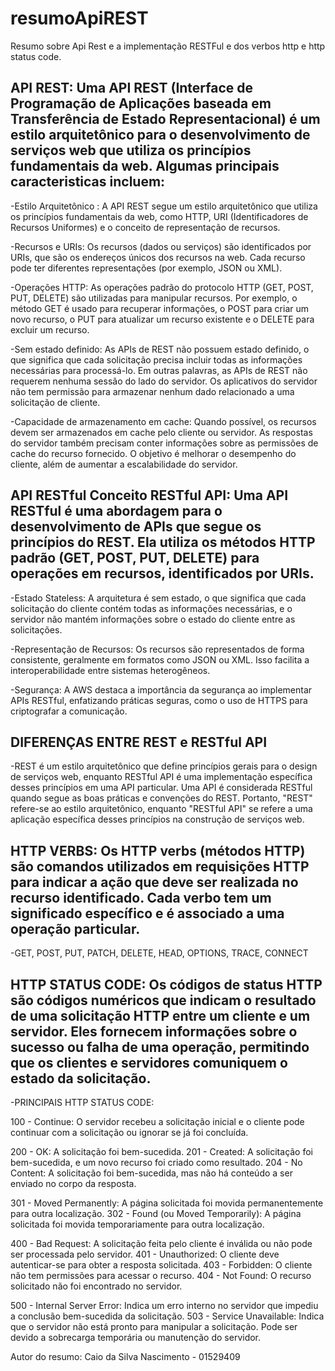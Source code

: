 # resumoApiREST
Resumo sobre Api Rest e a implementação RESTFul e dos verbos http e http status code.


## API REST: Uma API REST (Interface de Programação de Aplicações baseada em Transferência de Estado Representacional) é um estilo arquitetônico para o desenvolvimento de serviços web que utiliza os princípios fundamentais da web. Algumas principais caracteristicas incluem:

-Estilo Arquitetônico  : A API REST segue um estilo arquitetônico que utiliza os princípios fundamentais da web, como HTTP, URI (Identificadores de Recursos Uniformes) e o conceito de representação de recursos.

-Recursos e URIs: Os recursos (dados ou serviços) são identificados por URIs, que são os endereços únicos dos recursos na web. Cada recurso pode ter diferentes representações (por exemplo, JSON ou XML).

-Operações HTTP: As operações padrão do protocolo HTTP (GET, POST, PUT, DELETE) são utilizadas para manipular recursos. Por exemplo, o método GET é usado para recuperar informações, o POST para criar um novo recurso, o PUT para atualizar um recurso existente e o DELETE para excluir um recurso.

-Sem estado definido: As APIs de REST não possuem estado definido, o que significa que cada solicitação precisa incluir todas as informações necessárias para processá-lo. Em outras palavras, as APIs de REST não requerem nenhuma sessão do lado do servidor. Os aplicativos do servidor não tem permissão para armazenar nenhum dado relacionado a uma solicitação de cliente.

-Capacidade de armazenamento em cache: Quando possível, os recursos devem ser armazenados em cache pelo cliente ou servidor. As respostas do servidor também precisam conter informações sobre as permissões de cache do recurso fornecido. O objetivo é melhorar o desempenho do cliente, além de aumentar a escalabilidade do servidor.

## API RESTful Conceito RESTful API: Uma API RESTful é uma abordagem para o desenvolvimento de APIs que segue os princípios do REST. Ela utiliza os métodos HTTP padrão (GET, POST, PUT, DELETE) para operações em recursos, identificados por URIs.

-Estado Stateless: A arquitetura é sem estado, o que significa que cada solicitação do cliente contém todas as informações necessárias, e o servidor não mantém informações sobre o estado do cliente entre as solicitações.

-Representação de Recursos: Os recursos são representados de forma consistente, geralmente em formatos como JSON ou XML. Isso facilita a interoperabilidade entre sistemas heterogêneos.

-Segurança: A AWS destaca a importância da segurança ao implementar APIs RESTful, enfatizando práticas seguras, como o uso de HTTPS para criptografar a comunicação.

## DIFERENÇAS ENTRE REST e RESTful API 

-REST é um estilo arquitetônico que define princípios gerais para o design de serviços web, enquanto RESTful API é uma implementação específica desses princípios em uma API particular. Uma API é considerada RESTful quando segue as boas práticas e convenções do REST. Portanto, "REST" refere-se ao estilo arquitetônico, enquanto "RESTful API" se refere a uma aplicação específica desses princípios na construção de serviços web.

## HTTP VERBS: Os HTTP verbs (métodos HTTP) são comandos utilizados em requisições HTTP para indicar a ação que deve ser realizada no recurso identificado. Cada verbo tem um significado específico e é associado a uma operação particular.

-GET, POST, PUT, PATCH, DELETE, HEAD, OPTIONS, TRACE, CONNECT

## HTTP STATUS CODE: Os códigos de status HTTP são códigos numéricos que indicam o resultado de uma solicitação HTTP entre um cliente e um servidor. Eles fornecem informações sobre o sucesso ou falha de uma operação, permitindo que os clientes e servidores comuniquem o estado da solicitação.

-PRINCIPAIS HTTP STATUS CODE:

100 - Continue: O servidor recebeu a solicitação inicial e o cliente pode continuar com a solicitação ou ignorar se já foi concluída.

200 - OK: A solicitação foi bem-sucedida.
201 - Created: A solicitação foi bem-sucedida, e um novo recurso foi criado como resultado.
204 - No Content: A solicitação foi bem-sucedida, mas não há conteúdo a ser enviado no corpo da resposta.

301 - Moved Permanently: A página solicitada foi movida permanentemente para outra localização.
302 - Found (ou Moved Temporarily): A página solicitada foi movida temporariamente para outra localização.

400 - Bad Request: A solicitação feita pelo cliente é inválida ou não pode ser processada pelo servidor.
401 - Unauthorized: O cliente deve autenticar-se para obter a resposta solicitada.
403 - Forbidden: O cliente não tem permissões para acessar o recurso.
404 - Not Found: O recurso solicitado não foi encontrado no servidor.

500 - Internal Server Error: Indica um erro interno no servidor que impediu a conclusão bem-sucedida da solicitação.
503 - Service Unavailable: Indica que o servidor não está pronto para manipular a solicitação. Pode ser devido a sobrecarga temporária ou manutenção do servidor.


 
   
   
   
Autor do resumo: Caio da Silva Nascimento - 01529409


